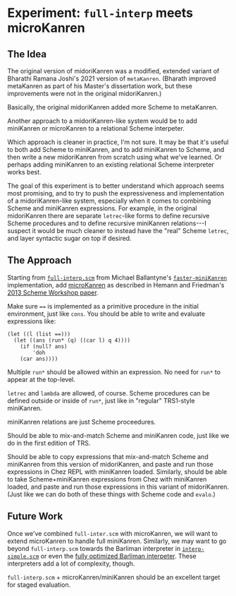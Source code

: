# Experiment: `full-interp` meets microKanren

## The Idea

The original version of midoriKanren was a modified, extended variant of Bharathi Ramana Joshi's 2021 version of `metaKanren`.  (Bharath improved metaKanren as part of his Master's dissertation work, but these improvements were not in the original midoriKanren.)

Basically, the original midoriKanren added more Scheme to metaKanren.

Another approach to a midoriKanren-like system would be to add miniKanren or microKanren to a relational Scheme interpeter.

Which approach is cleaner in practice, I'm not sure.  It may be that it's useful to both add Scheme to miniKanren, and to add miniKanren to Scheme, and then write a new midoriKanren from scratch using what we've learned.  Or perhaps adding miniKanren to an existing relational Scheme interpreter works best.

The goal of this experiment is to better understand which approach seems most promising, and to try to push the expressiveness and implementation of a midoriKanren-like system, especially when it comes to combining Scheme and miniKanren expressions.  For example, in the original midoriKanren there are separate `letrec`-like forms to define recursive Scheme procedures and to define recursive miniKanren relations---I suspect it would be much cleaner to instead have the "real" Scheme `letrec`, and layer syntactic sugar on top if desired.

## The Approach

Starting from [`full-interp.scm`](https://github.com/michaelballantyne/faster-minikanren/blob/master/full-interp.scm) from Michael Ballantyne's [`faster-miniKanren`](https://github.com/michaelballantyne/faster-miniKanren) implementation, add [microKanren](https://github.com/jasonhemann/microKanren) as described in Hemann and Friedman's [2013 Scheme Workshop paper](http://webyrd.net/scheme-2013/papers/HemannMuKanren2013.pdf).

Make sure `==` is implemented as a primitive procedure in the initial environment, just like `cons`.  You should be able to write and evaluate expressions like:

```
(let ((l (list ==)))
  (let ((ans (run* (q) ((car l) q 4))))
    (if (null? ans)
        'doh
	(car ans))))
```

Multiple `run*` should be allowed within an expression.  No need for `run*` to appear at the top-level.

`letrec` and `lambda` are allowed, of course.  Scheme procedures can be defined outside or inside of `run*`, just like in "regular" TRS1-style miniKanren.

miniKanren relations are just Scheme proceedures.

Should be able to mix-and-match Scheme and miniKanren code, just like we do in the first edition of TRS.

Should be able to copy expressions that mix-and-match Scheme and miniKanren from this version of midoriKanren, and paste and run those expressions in Chez REPL with miniKanren loaded.  Similarly, should be able to take Scheme+miniKanren expressions from Chez with miniKanren loaded, and paste and run those expressions in this variant of midoriKanren.  (Just like we can do both of these things with Scheme code and `evalo`.)

## Future Work

Once we've combined `full-inter.scm` with microKanren, we will want to extend microKanren to handle full miniKanren.  Similarly, we may want to go beyond `full-interp.scm` towards the Barliman interpreter in [`interp-simple.scm`](https://github.com/webyrd/Barliman/blob/master/cocoa/Barliman/mk-and-rel-interp/interp-simple.scm) or even the [fully optimized Barliman interpeter](https://github.com/webyrd/Barliman/blob/master/cocoa/Barliman/mk-and-rel-interp/interp.scm).  These interpreters add a lot of complexity, though.

`full-interp.scm` + microKanren/miniKanren should be an excellent target for staged evaluation.